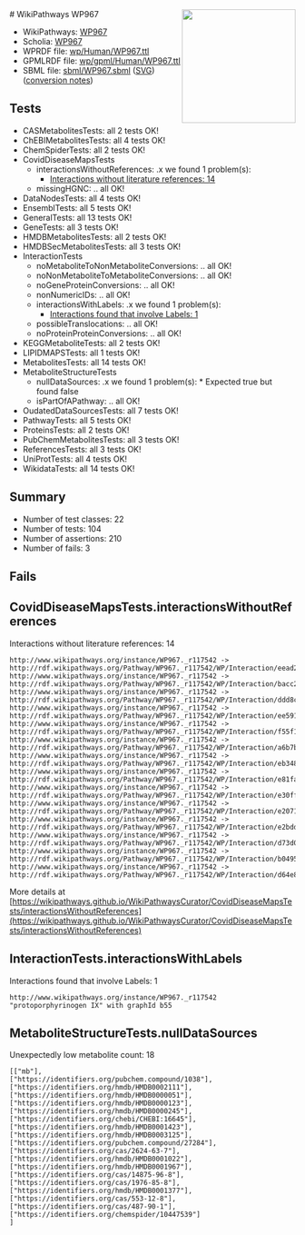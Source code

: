 <img style="float: right; width: 200px" src="../logo.png" />
# WikiPathways WP967

* WikiPathways: [WP967](https://identifiers.org/wikipathways:WP967)
* Scholia: [WP967](https://scholia.toolforge.org/wikipathways/WP967)
* WPRDF file: [wp/Human/WP967.ttl](../wp/Human/WP967.ttl)
* GPMLRDF file: [wp/gpml/Human/WP967.ttl](../wp/gpml/Human/WP967.ttl)
* SBML file: [sbml/WP967.sbml](../sbml/WP967.sbml) ([SVG](../sbml/WP967.svg)) ([conversion notes](../sbml/WP967.txt))

## Tests
* CASMetabolitesTests: all 2 tests OK!
* ChEBIMetabolitesTests: all 4 tests OK!
* ChemSpiderTests: all 2 tests OK!
* CovidDiseaseMapsTests
    * interactionsWithoutReferences: .x we found 1 problem(s):
        * [Interactions without literature references: 14](#9701cce5)
    * missingHGNC: .. all OK!
* DataNodesTests: all 4 tests OK!
* EnsemblTests: all 5 tests OK!
* GeneralTests: all 13 tests OK!
* GeneTests: all 3 tests OK!
* HMDBMetabolitesTests: all 2 tests OK!
* HMDBSecMetabolitesTests: all 3 tests OK!
* InteractionTests
    * noMetaboliteToNonMetaboliteConversions: .. all OK!
    * noNonMetaboliteToMetaboliteConversions: .. all OK!
    * noGeneProteinConversions: .. all OK!
    * nonNumericIDs: .. all OK!
    * interactionsWithLabels: .x we found 1 problem(s):
        * [Interactions found that involve Labels: 1](#630d2678)
    * possibleTranslocations: .. all OK!
    * noProteinProteinConversions: .. all OK!
* KEGGMetaboliteTests: all 2 tests OK!
* LIPIDMAPSTests: all 1 tests OK!
* MetabolitesTests: all 14 tests OK!
* MetaboliteStructureTests
    * nullDataSources: .x we found 1 problem(s):
            * Expected true but found false
    * isPartOfAPathway: .. all OK!
* OudatedDataSourcesTests: all 7 tests OK!
* PathwayTests: all 5 tests OK!
* ProteinsTests: all 2 tests OK!
* PubChemMetabolitesTests: all 3 tests OK!
* ReferencesTests: all 3 tests OK!
* UniProtTests: all 4 tests OK!
* WikidataTests: all 14 tests OK!


## Summary

* Number of test classes: 22
* Number of tests: 104
* Number of assertions: 210
* Number of fails: 3

## Fails

<a name="9701cce5" />

## CovidDiseaseMapsTests.interactionsWithoutReferences

Interactions without literature references: 14
```
http://www.wikipathways.org/instance/WP967._r117542 -> http://rdf.wikipathways.org/Pathway/WP967._r117542/WP/Interaction/eead2
http://www.wikipathways.org/instance/WP967._r117542 -> http://rdf.wikipathways.org/Pathway/WP967._r117542/WP/Interaction/bacc2
http://www.wikipathways.org/instance/WP967._r117542 -> http://rdf.wikipathways.org/Pathway/WP967._r117542/WP/Interaction/ddd8c
http://www.wikipathways.org/instance/WP967._r117542 -> http://rdf.wikipathways.org/Pathway/WP967._r117542/WP/Interaction/ee591
http://www.wikipathways.org/instance/WP967._r117542 -> http://rdf.wikipathways.org/Pathway/WP967._r117542/WP/Interaction/f55f1
http://www.wikipathways.org/instance/WP967._r117542 -> http://rdf.wikipathways.org/Pathway/WP967._r117542/WP/Interaction/a6b7b
http://www.wikipathways.org/instance/WP967._r117542 -> http://rdf.wikipathways.org/Pathway/WP967._r117542/WP/Interaction/eb348
http://www.wikipathways.org/instance/WP967._r117542 -> http://rdf.wikipathways.org/Pathway/WP967._r117542/WP/Interaction/e81fa
http://www.wikipathways.org/instance/WP967._r117542 -> http://rdf.wikipathways.org/Pathway/WP967._r117542/WP/Interaction/e30ff
http://www.wikipathways.org/instance/WP967._r117542 -> http://rdf.wikipathways.org/Pathway/WP967._r117542/WP/Interaction/e2071
http://www.wikipathways.org/instance/WP967._r117542 -> http://rdf.wikipathways.org/Pathway/WP967._r117542/WP/Interaction/e2bdd
http://www.wikipathways.org/instance/WP967._r117542 -> http://rdf.wikipathways.org/Pathway/WP967._r117542/WP/Interaction/d73d0
http://www.wikipathways.org/instance/WP967._r117542 -> http://rdf.wikipathways.org/Pathway/WP967._r117542/WP/Interaction/b0495
http://www.wikipathways.org/instance/WP967._r117542 -> http://rdf.wikipathways.org/Pathway/WP967._r117542/WP/Interaction/d64e8
```

More details at [https://wikipathways.github.io/WikiPathwaysCurator/CovidDiseaseMapsTests/interactionsWithoutReferences](https://wikipathways.github.io/WikiPathwaysCurator/CovidDiseaseMapsTests/interactionsWithoutReferences)

<a name="630d2678" />

## InteractionTests.interactionsWithLabels

Interactions found that involve Labels: 1
```
http://www.wikipathways.org/instance/WP967._r117542 "protoporphyrinogen IX" with graphId b55
```

<a name="91904191" />

## MetaboliteStructureTests.nullDataSources

Unexpectedly low metabolite count: 18
```
[["mb"],
["https://identifiers.org/pubchem.compound/1038"],
["https://identifiers.org/hmdb/HMDB0002111"],
["https://identifiers.org/hmdb/HMDB0000051"],
["https://identifiers.org/hmdb/HMDB0000123"],
["https://identifiers.org/hmdb/HMDB0000245"],
["https://identifiers.org/chebi/CHEBI:16645"],
["https://identifiers.org/hmdb/HMDB0001423"],
["https://identifiers.org/hmdb/HMDB0003125"],
["https://identifiers.org/pubchem.compound/27284"],
["https://identifiers.org/cas/2624-63-7"],
["https://identifiers.org/hmdb/HMDB0001022"],
["https://identifiers.org/hmdb/HMDB0001967"],
["https://identifiers.org/cas/14875-96-8"],
["https://identifiers.org/cas/1976-85-8"],
["https://identifiers.org/hmdb/HMDB0001377"],
["https://identifiers.org/cas/553-12-8"],
["https://identifiers.org/cas/487-90-1"],
["https://identifiers.org/chemspider/10447539"]
]
```

